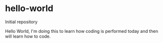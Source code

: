 # hello-world
Initial repository

Hello World,
I'm doing this to learn how coding is performed today and then will learn how to code.
